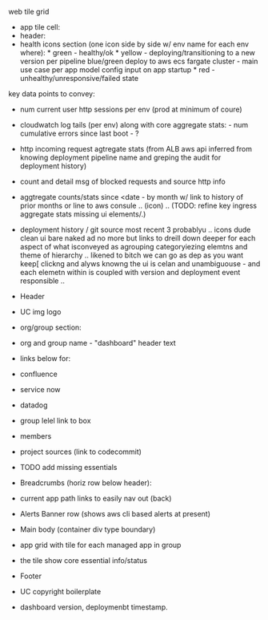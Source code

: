 web tile grid
 - app tile cell:
  - header:
   - health icons section (one icon side by side w/ env name for each env where): 
    * green - healthy/ok 
    * yellow - deploying/transitioning to a new version per pipeline blue/green deploy to aws ecs fargate cluster - main use case per app model config input on app startup 
    * red - unhealthy/unresponsive/failed state
   
  key data points to convey:
   - num current user http sessions per env (prod at minimum of coure)
   - cloudwatch log tails (per env) along with core aggregate stats:
    - num cumulative errors since last boot
    - ?
   - http incoming request agtregate stats (from ALB aws api inferred from knowing deployment pipeline name and greping the audit for deployment history)
   - count and detail msg of blocked requests and source http info
   - aggtregate counts/stats since <date - by month w/ link to history of prior months or line to aws consule  .. (icon) .. 
     (TODO: refine key ingress aggregate stats missing ui elements/.)
   - deployment history / git source most recent 3 probablyu .. icons dude clean ui bare naked ad no more but links to dreill down deeper for each aspect of what isconveyed as agrouping categoryiezing elemtns and theme of hierarchy .. likened to bitch we can go as dep as you want keep[ clickng and alyws knowng the ui is celan and unambiguouse 
    - and each elemetn within is coupled with version and deployment event responsible .. 
  
   

- Header
 - UC img logo
 - org/group section:
  - org and group name - "dashboard" header text
  - links below for:
   - confluence
   - service now
   - datadog
   - group lelel link to box 
 - members
 - project sources (link to codecommit)
 - TODO add missing essentials

 - Breadcrumbs (horiz row below header):
  - current app path links to easily nav out (back)

 - Alerts Banner row (shows aws cli based alerts at present)

 - Main body (container div type boundary)
  - app grid with tile for each managed app in group
  - the tile show core essential info/status

- Footer
 - UC copyright boilerplate
 - dashboard version, deploymenbt timestamp.

 